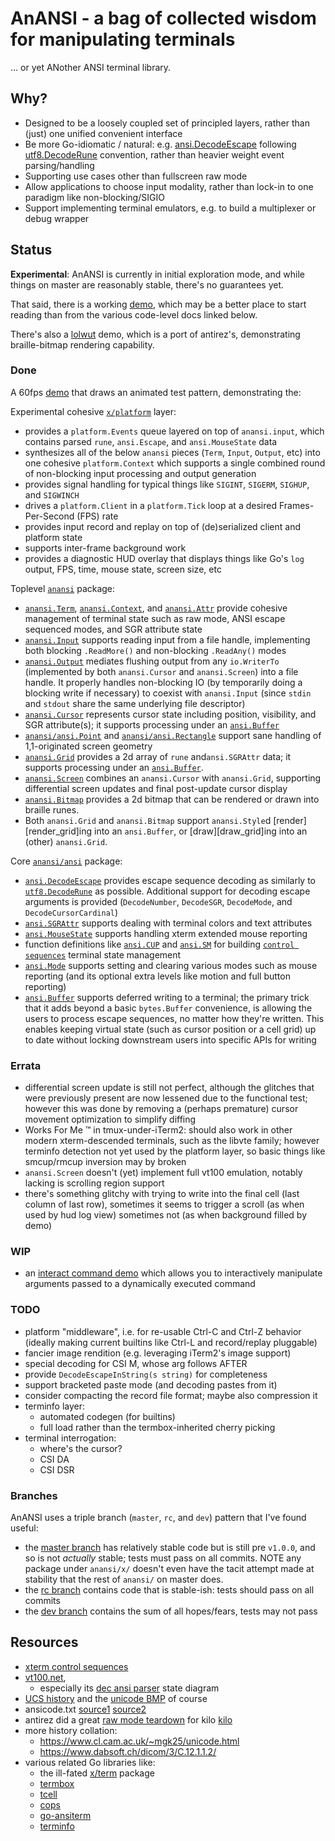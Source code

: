 # AnANSI - a bag of collected wisdom for manipulating terminals

... or yet ANother ANSI terminal library.

## Why?

- Designed to be a loosely coupled set of principled layers, rather than (just)
  one unified convenient interface
- Be more Go-idiomatic / natural: e.g.  [ansi.DecodeEscape][ansi_decode_escape]
  following [utf8.DecodeRune][decode_rune] convention, rather than heavier
  weight event parsing/handling
- Supporting use cases other than fullscreen raw mode
- Allow applications to choose input modality, rather than lock-in to one
  paradigm like non-blocking/SIGIO
- Support implementing terminal emulators, e.g. to build a multiplexer or debug
  wrapper

## Status

**Experimental**: AnANSI is currently in initial exploration mode, and while
things on master are reasonably stable, there's no guarantees yet.

That said, there is a working [demo][demo], which may be a better place to
start reading than from the various code-level docs linked below.

There's also a [lolwut][lolwut] demo, which is a port of antirez's,
demonstrating braille-bitmap rendering capability.

### Done

A 60fps [demo][demo] that draws an animated test pattern, demonstrating the:

Experimental cohesive [`x/platform`][platform_pkg] layer:
- provides a `platform.Events` queue layered on top of `anansi.input`, which
  contains parsed `rune`, `ansi.Escape`, and `ansi.MouseState` data
- synthesizes all of the below `anansi` pieces (`Term`, `Input`, `Output`, etc)
  into one cohesive `platform.Context` which supports a single combined round
  of non-blocking input processing and output generation
- provides signal handling for typical things like `SIGINT`, `SIGERM`,
  `SIGHUP`, and `SIGWINCH`
- drives a `platform.Client` in a `platform.Tick` loop at a desired
  Frames-Per-Second (FPS) rate
- provides input record and replay on top of (de)serialized client and platform
  state
- supports inter-frame background work
- provides a diagnostic HUD overlay that displays things like Go's `log`
  output, FPS, time, mouse state, screen size, etc

Toplevel [`anansi`][anansi_pkg] package:
- [`anansi.Term`][anansi_term], [`anansi.Context`][anansi_context], and
  [`anansi.Attr`][anansi_attr] provide cohesive management of terminal state
  such as raw mode, ANSI escape sequenced modes, and SGR attribute state
- [`anansi.Input`][anansi_input] supports reading input from a file handle,
  implementing both blocking `.ReadMore()` and non-blocking `.ReadAny()` modes
- [`anansi.Output`][anansi_output] mediates flushing output from any
  `io.WriterTo` (implemented by both `anansi.Cursor` and `anansi.Screen`) into
  a file handle.  It properly handles non-blocking IO (by temporarily doing a
  blocking write if necessary) to coexist with `anansi.Input` (since `stdin`
  and `stdout` share the same underlying file descriptor)
- [`anansi.Cursor`][anansi_cursor] represents cursor state including position,
  visibility, and SGR attribute(s); it supports processing under an
  [`ansi.Buffer`][ansi_buffer]
- [`anansi/ansi.Point`][anansi_point] and
  [`anansi/ansi.Rectangle`][anansi_rectangle] support sane handling of
  1,1-originated screen geometry
- [`anansi.Grid`][anansi_grid] provides a 2d array of `rune` and`ansi.SGRAttr`
  data; it supports processing under an [`ansi.Buffer`][ansi_buffer].
- [`anansi.Screen`][anansi_screen] combines an `anansi.Cursor` with
  `anansi.Grid`, supporting differential screen updates and final post-update
  cursor display
- [`anansi.Bitmap`][anansi_bitmap] provides a 2d bitmap that can be rendered or
  drawn into braille runes.
- Both `anansi.Grid` and `anansi.Bitmap` support `anansi.Style`d
  [render][render_grid]ing into an `ansi.Buffer`, or [draw][draw_grid]ing into an (other)
  `anansi.Grid`.

Core [`anansi/ansi`][ansi_pkg] package:
- [`ansi.DecodeEscape`][ansi_decode_escape] provides escape sequence decoding
  as similarly to [`utf8.DecodeRune`][decode_rune] as possible. Additional
  support for decoding escape arguments is provided (`DecodeNumber`,
  `DecodeSGR`, `DecodeMode`, and `DecodeCursorCardinal`)
- [`ansi.SGRAttr`][ansi_sgr] supports dealing with terminal colors and text
  attributes
- [`ansi.MouseState`][ansi_mousestate] supports handling xterm extended mouse
  reporting
- function definitions like [`ansi.CUP`][ansi_cup] and [`ansi.SM`][ansi_sm] for
  building [`control sequences`][ansi_seq] terminal state management
- [`ansi.Mode`][ansi_mode] supports setting and clearing various modes such as
  mouse reporting (and its optional extra levels like motion and full button
  reporting)
- [`ansi.Buffer`][ansi_buffer] supports deferred writing to a terminal; the
  primary trick that it adds beyond a basic `bytes.Buffer` convenience, is
  allowing the users to process escape sequences, no matter how they're
  written. This enables keeping virtual state (such as cursor position or a
  cell grid) up to date without locking downstream users into specific APIs for
  writing

### Errata

- differential screen update is still not perfect, although the glitches that
  were previously present are now lessened due to the functional test; however
  this was done by removing a (perhaps premature) cursor movement optimization
  to simplify diffing
- Works For Me ™ in tmux-under-iTerm2: should also work in other modern
  xterm-descended terminals, such as the libvte family; however terminfo
  detection not yet used by the platform layer, so basic things like
  smcup/rmcup inversion may by broken
- `anansi.Screen` doesn't (yet) implement full vt100 emulation, notably lacking
  is scrolling region support
- there's something glitchy with trying to write into the final cell (last
  column of last row), sometimes it seems to trigger a scroll (as when used by
  hud log view) sometimes not (as when background filled by demo)

### WIP

- an [interact command demo](../../tree/interact/cmd/interact/main.go) which
  allows you to interactively manipulate arguments passed to a dynamically
  executed command

### TODO

- platform "middleware", i.e. for re-usable Ctrl-C and Ctrl-Z behavior (ideally
  making current builtins like Ctrl-L and record/replay pluggable)
- fancier image rendition (e.g. leveraging iTerm2's image support)
- special decoding for CSI M, whose arg follows AFTER
- provide `DecodeEscapeInString(s string)` for completeness
- support bracketed paste mode (and decoding pastes from it)
- consider compacting the record file format; maybe also compression it
- terminfo layer:
  - automated codegen (for builtins)
  - full load rather than the termbox-inherited cherry picking
- terminal interrogation:
  - where's the cursor?
  - CSI DA
  - CSI DSR

### Branches

AnANSI uses a triple branch (`master`, `rc`, and `dev`) pattern that I've found
useful:
- the [master branch][master] has relatively stable code but is
  still pre `v1.0.0`, and so is not *actually* stable; tests must pass on all
  commits. NOTE any package under `anansi/x/` doesn't even have the tacit
  attempt made at stability that the rest of `anansi/` on master does.
- the [rc branch][rc] contains code that is stable-ish: tests should
  pass on all commits
- the [dev branch][dev] contains the sum of all hopes/fears, tests
  may not pass

## Resources

- [xterm control sequences][xterm_ctl]
- [vt100.net][vt100],
  - especially its [dec ansi parser][ansi_parser_sm] state diagram
- [UCS history][ucs] and the [unicode BMP][unicode_bmp] of course
- ansicode.txt [source1][tmux_ansicode] [source2][pdp10_ansicode]
- antirez did a great [raw mode teardown][kilo_rawmode] for kilo [kilo][kilo]
- more history collation:
  - https://www.cl.cam.ac.uk/~mgk25/unicode.html
  - https://www.dabsoft.ch/dicom/3/C.12.1.1.2/
- various related Go libraries like:
  - the ill-fated [x/term](https://github.com/golang/go/issues/13104) package
  - [termbox][termbox]
  - [tcell][tcell]
  - [cops][cops]
  - [go-ansiterm][go-ansiterm]
  - [terminfo][terminfo]

[platform_pkg]: https://godoc.org/github.com/jcorbin/anansi/x/platform
[anansi_pkg]: https://godoc.org/github.com/jcorbin/anansi
[ansi_pkg]: https://godoc.org/github.com/jcorbin/anansi/ansi

[anansi_attr]: https://godoc.org/github.com/jcorbin/anansi#Attr
[anansi_bitmap]: https://godoc.org/github.com/jcorbin/anansi#Bitmap
[anansi_context]: https://godoc.org/github.com/jcorbin/anansi#Context
[anansi_cursor]: https://godoc.org/github.com/jcorbin/anansi#Cursor
[anansi_draw_grid]: https://godoc.org/github.com/jcorbin/anansi#DrawGrid
[anansi_grid]: https://godoc.org/github.com/jcorbin/anansi#Grid
[anansi_input]: https://godoc.org/github.com/jcorbin/anansi#Input
[anansi_output]: https://godoc.org/github.com/jcorbin/anansi#Output
[anansi_point]: https://godoc.org/github.com/jcorbin/anansi#Point
[anansi_rectangle]: https://godoc.org/github.com/jcorbin/anansi#Rectangle
[anansi_render_grid]: https://godoc.org/github.com/jcorbin/anansi#RenderGrid
[anansi_screen]: https://godoc.org/github.com/jcorbin/anansi#Screen
[anansi_term]: https://godoc.org/github.com/jcorbin/anansi#Term
[ansi_buffer]: https://godoc.org/github.com/jcorbin/anansi/ansi#Buffer
[ansi_cup]: https://godoc.org/github.com/jcorbin/anansi/ansi#CUP
[ansi_decode_escape]: https://godoc.org/github.com/jcorbin/anansi/ansi#DecodeEscape
[ansi_mode]: https://godoc.org/github.com/jcorbin/anansi/ansi#Mode
[ansi_mousestate]: https://godoc.org/github.com/jcorbin/anansi/ansi#MouseState
[ansi_parser_sm]: https://www.vt100.net/emu/dec_ansi_parser
[ansi_seq]: https://godoc.org/github.com/jcorbin/anansi/ansi#Seq
[ansi_sgr]: https://godoc.org/github.com/jcorbin/anansi/ansi#SGRAttr
[ansi_sm]: https://godoc.org/github.com/jcorbin/anansi/ansi#SM

[cops]: https://github.com/kriskowal/cops
[decode_rune]: https://golang.org/pkg/unicode/utf8/#DecodeRune
[go-ansiterm]: https://github.com/Azure/go-ansiterm
[kilo]: https://github.com/antirez/kilo
[kilo_rawmode]: https://viewsourcecode.org/snaptoken/kilo/02.enteringRawMode.html
[pdp10_ansicode]: http://www.inwap.com/pdp10/ansicode.txt
[tcell]: https://github.com/gdamore/tcell
[termbox]: https://github.com/nsf/termbox-go
[terminfo]: https://github.com/xo/terminfo
[tmux_ansicode]: https://github.com/tmux/tmux/blob/master/tools/ansicode.txt
[ucs]: https://en.wikipedia.org/wiki/Universal_Coded_Character_Set
[unicode_bmp]: https://en.wikipedia.org/wiki/Plane_(Unicode)#Basic_Multilingual_Plane
[vt100]: https://www.vt100.net
[xterm_ctl]: http://invisible-island.net/xterm/ctlseqs/ctlseqs.html

[demo]: ../../tree/master/cmd/demo
[lolwut]: ../../tree/master/cmd/lolwut/main.go
[master]: ../../tree/master
[rc]: ../../tree/rc
[dev]: ../../tree/dev
